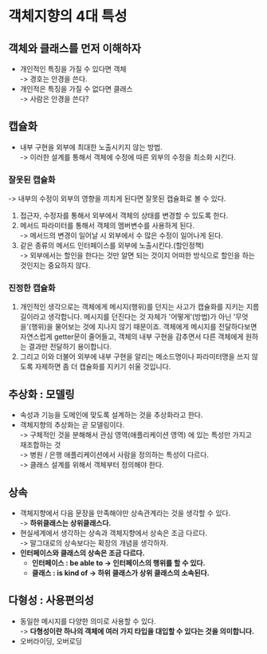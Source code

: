# 객체지향의 4대 특성

## 객체와 클래스를 먼저 이해하자&#x20;

* 개인적인 특징을 가질 수 있다면 객체\
  \-> 경호는 안경을 쓴다.
* 개인적은 특징을 가질 수 없다면 클래스\
  \-> 사람은 안경을 쓴다?

## 캡슐화

* 내부 구현을 외부에 최대한 노출시키지 않는 방법.\
  \-> 이러한 설계를 통해서 객체에 수정에 따른 외부의 수정을 최소화 시킨다.&#x20;

### 잘못된 캡슐화

\-> 내부의 수정이 외부의 영향을 끼치게 된다면 잘못된 캡슐화로 볼 수 있다.&#x20;

1. 접근자, 수정자를 통해서 외부에서 객체의 상태를 변경할 수 있도록 한다.
2. 메서드 파라미터를 통해서 객체의 멤버변수를 사용하게 된다.\
   \-> 메서드의 변경이 일어날 시 외부에서 수 많은 수정이 일어나게 된다.
3. 같은 종류의 메서드 인터페이스를 외부에 노출시킨다.(할인정책)\
   \-> 외부에서는 할인을 한다는 것만 알면 되는 것이지 어떠한 방식으로 할인을 하는 것인지는 중요하지 않다.&#x20;

### 진정한 캡슐화

1. 개인적인 생각으로는 객체에게 메시지(행위)를 던지는 사고가 캡슐화를 지키는 지름길이라고 생각합니다. 메시지를 던진다는 것 자체가 '어떻게'(방법)가 아닌 '무엇을'(행위)을 물어보는 것에 지나지 않기 때문이죠. 객체에게 메시지를 전달하다보면 자연스럽게 getter문이 줄어들고, 객체의 내부 구현을 감추면서 다른 객체에게 원하는 결과만 전달하기 용이합니다.
2. 그리고 이와 더불어 외부에 내부 구현을 알리는 메소드명이나 파라미터명을 쓰지 않도록 자제하면 좀 더 캡슐화를 지키기 쉬울 것입니다.&#x20;

## 추상화 : 모델링

* 속성과 기능을 도메인에 맞도록 설계하는 것을 추상화라고 한다.&#x20;
* 객체지향의 추상화는 곧 모델링이다. \
  \-> 구체적인 것을 분해해서 관심 영역(애플리케이션 영역) 에 있는 특성만 가지고 재조합하는 것 \
  \-> 병원 / 은행 애플리케이션에서 사람을 정의하는 특성이 다르다. \
  \-> 클래스 설계를 위해서 객체부터 정의해야 한다.&#x20;

## 상속

* 객체지향에서 다음 문장을 만족해야만 상속관계라는 것을 생각할 수 있다.\
  \-> **하위클래스는 상위클래스다.**
* 현실세계에서 생각하는 상속과 객체지향에서 상속은 조금 다르다.\
  \-> 말그대로의 상속보다는 확장의 개념을 생각하자.
* **인터페이스와 클래스의 상속은 조금 다르다.**&#x20;
  * **인터페이스 : be able to -> 인터페이스의 행위를 할 수 있다.**&#x20;
  * **클래스 : is kind of -> 하위 클래스가 상위 클래스의 소속된다.**

## 다형성 : 사용편의성

* 동일한 메시지를 다양한 의미로 사용할 수 있다. \
  \-> **다형성이란 하나의 객체에 여러 가지 타입을 대입할 수 있다는 것을 의미합니다.**
* 오버라이딩, 오버로딩
